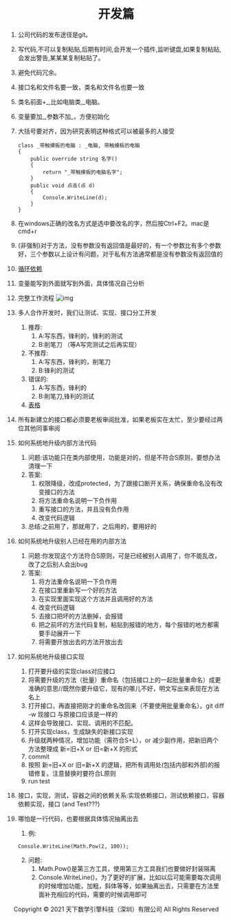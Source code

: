 # <center>开发篇</center>

1. 公司代码的发布途径是git。
2. 写代码,不可以复制粘贴,后期有时间,会开发一个插件,监听键盘,如果复制粘贴,会发出警告,某某某复制粘贴了。
3. 避免代码冗余。
4. 接口名和文件名要一致，类名和文件名也要一致
5. 类名前面+_,比如电脑类,_电脑。
6. 变量要加_,参数不加_，方便初始化
7. 大括号要对齐，因为研究表明这种格式可以被最多的人接受

    ```
    class _带触摸板的电脑 : _电脑, 带触摸板的电脑
    {
        public override string 名字()
        {
            return "_带触摸板的电脑名字";
        }
        public void 点击(点 d)
        {
            Console.WriteLine(d);
        }
    }
    ```
7. 在windows正确的改名方式是选中要改名的字，然后按Ctrl+F2。mac是cmd+r
8. (非强制)对于方法，没有参数没有返回值是最好的，有一个参数比有多个参数好，三个参数以上设计有问题，对于私有方法通常都是没有参数没有返回值的
9. [循环依赖](循环依赖.md)
10. 变量能写到外面就写到外面，具体情况自己分析
11. 完整工作流程
![img](img/流程图.png)
12. 多人合作开发时，我们让测试、实现、接口分工开发
    1. 推荐:
        1. A:写东西，锋利的，锋利的测试
        2. B:削笔刀 （等A写完测试之后再实现）
    2. 不推荐:
        1. A:写东西，锋利的，削笔刀
        2. B:锋利的测试
    3. 错误的:
        1. A:写东西，锋利的
        2. B:削笔刀,锋利的测试
    4. [表格](文件/表格.xlsx)
13. 所有新建立的接口都必须要老板审阅批准，如果老板实在太忙，至少要经过两位其他同事审阅
14. 如何系统地升级内部方法代码
    1. 问题:该功能只在类内部使用，功能是对的，但是不符合S原则，要想办法清理一下
    2. 答案:
        1. 权限降级，改成protected，为了跟接口断开关系，确保重命名没有改变接口的方法
        2. 将方法重命名说明一下负作用
        3. 重写接口的方法，并且没有负作用
        4. 改变代码逻辑
    3. 总结:之前用了，那就用了，之后用的，要用好的
15. 如何系统地升级别人已经在用的内部方法
    1. 问题:你发现这个方法符合S原则，可是已经被别人调用了，你不能乱改，改了之后别人会出bug
    2. 答案:
        1. 将方法重命名说明一下负作用
        2. 在接口里重新写一个好的方法
        3. 在实现里面实现这个方法并且调用好的方法
        4. 改变代码逻辑
        5. 去接口把坏的方法删掉，会报错
        6. 把之前坏的方法代码复制，粘贴到报错的地方，每个报错的地方都需要手动展开一下
        7. 将需要开放出去的方法开放出去
16. 如何系统地升级接口实现
    1. 打开要升级的实现class对应接口
    2. 将需要升级的方法（批量）重命名（包括接口上的一起批量重命名）成更准确的意思//既然你要升级它，现有的哪儿不好，明文写出来表现在方法名上
    3. 打开接口，再直接把刚才的重命名改回来（不要使用批量重命名）。git diff -w 现接口 与原接口应该是一样的
    4. 这样会导致接口、实现、调用的不匹配。
    5. 打开实现class，生成缺失的新接口实现
    6. 升级就两种情况，增加功能（需符合S+L），or 减少副作用，把新旧两个方法整理成 新=旧+X or 旧=新+X 的形式
    7. commit
    3. 按照 新=旧+X or 旧=新+X 的逻辑，把所有调用处(包括内部和外部)的报错修复。注意替换时要符合L原则
    9. run test
16. 接口，实现，测试，容器之间的依赖关系:实现依赖接口，测试依赖接口，容器依赖实现，接口 (and Test???)
17. 哪怕是一行代码，也要根据具体情况抽离出去
    1. 例:
    ```
    Console.WriteLine(Math.Pow(2, 100));
    ```
    2. 问题:
        1. Math.Pow()是第三方工具，使用第三方工具我们也要做好封装隔离
        2. Console.WriteLine()，为了更好的扩展，比如以后可能需要每次调用的时候增加功能，加粗，斜体等等，如果抽离出去，只需要在方法里面补充相应的代码，需要的时候调用即可
    
<center> Copyright © 2021 天下数学引擎科技（深圳）有限公司 All Rights Reserved</center>